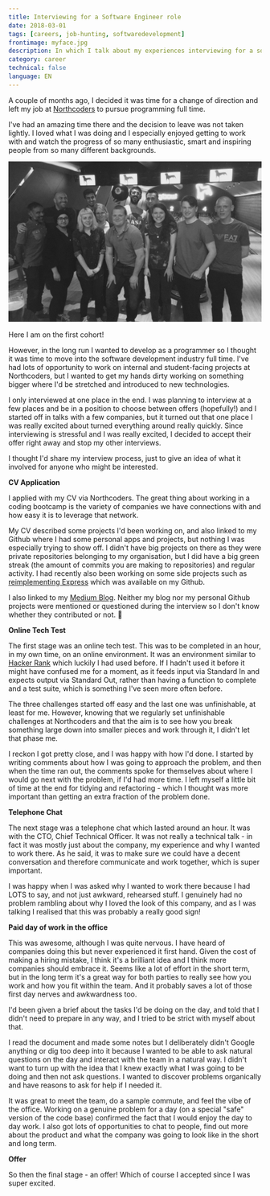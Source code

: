 ```yaml
---
title: Interviewing for a Software Engineer role
date: 2018-03-01
tags: [careers, job-hunting, softwaredevelopment]
frontimage: myface.jpg
description: In which I talk about my experiences interviewing for a software engineering role.
category: career
technical: false
language: EN
---
```


A couple of months ago, I decided it was time for a change of direction and left my job at <a href="https://northcoders.com/" target="_blank" rel="noopener noreferrer">Northcoders</a> to pursue programming full time.

I've had an amazing time there and the decision to leave was not taken lightly. I loved what I was doing and I especially enjoyed getting to work with and watch the progress of so many enthusiastic, smart and inspiring people from so many different backgrounds.

![cohort1](./img/cohort1.jpg)

Here I am on the first cohort!

However, in the long run I wanted to develop as a programmer so I thought it was time to move into the software development industry full time. I've had lots of opportunity to work on internal and student-facing projects at Northcoders, but I wanted to get my hands dirty working on something bigger where I'd be stretched and introduced to new technologies.

I only interviewed at one place in the end. I was planning to interview at a few places and be in a position to choose between offers (hopefully!) and I started off in talks with a few companies, but it turned out that one place I was really excited about turned everything around really quickly. Since interviewing is stressful and I was really excited, I decided to accept their offer right away and stop my other interviews.

I thought I'd share my interview process, just to give an idea of what it involved for anyone who might be interested.

**CV Application**

I applied with my CV via Northcoders. The great thing about working in a coding bootcamp is the variety of companies we have connections with and how easy it is to leverage that network.

My CV described some projects I'd been working on, and also linked to my Github where I had some personal apps and projects, but nothing I was especially trying to show off. I didn't have big projects on there as they were private repositories belonging to my organisation, but I did have a big green streak (the amount of commits you are making to repositories) and regular activity. I had recently also been working on some side projects such as <a href='https://github.com/harrietty/hexpress' target='_blank' rel="noopener noreferrer">reimplementing Express</a> which was available on my Github.

I also linked to my <a href="https://medium.com/@harrietty" target="_blank" rel="noopener noreferrer">Medium Blog</a>. Neither my blog nor my personal Github projects were mentioned or questioned during the interview so I don't know whether they contributed or not. 🤷

**Online Tech Test**

The first stage was an online tech test. This was to be completed in an hour, in my own time, on an online environment. It was an environment similar to <a href="https://www.hackerrank.com" target="_blank" rel="noopener noreferrer">Hacker Rank</a> which luckily I had used before. If I hadn't used it before it might have confused me for a moment, as it feeds input via Standard In and expects output via Standard Out, rather than having a function to complete and a test suite, which is something I've seen more often before.

The three challenges started off easy and the last one was unfinishable, at least for me. However, knowing that we regularly set unfinishable challenges at Northcoders and that the aim is to see how you break something large down into smaller pieces and work through it, I didn't let that phase me.

I reckon I got pretty close, and I was happy with how I'd done. I started by writing comments about how I was going to approach the problem, and then when the time ran out, the comments spoke for themselves about where I would go next with the problem, if I'd had more time. I left myself a little bit of time at the end for tidying and refactoring - which I thought was more important than getting an extra fraction of the problem done.

**Telephone Chat**

The next stage was a telephone chat which lasted around an hour. It was with the CTO, Chief Technical Officer. It was not really a technical talk - in fact it was mostly just about the company, my experience and why I wanted to work there. As he said, it was to make sure we could have a decent conversation and therefore communicate and work together, which is super important.

I was happy when I was asked why I wanted to work there because I had LOTS to say, and not just awkward, rehearsed stuff. I genuinely had no problem rambling about why I loved the look of this company, and as I was talking I realised that this was probably a really good sign!

**Paid day of work in the office**

This was awesome, although I was quite nervous. I have heard of companies doing this but never experienced it first hand. Given the cost of making a hiring mistake, I think it's a brilliant idea and I think more companies should embrace it. Seems like a lot of effort in the short term, but in the long term it's a great way for both parties to really see how you work and how you fit within the team. And it probably saves a lot of those first day nerves and awkwardness too.

I'd been given a brief about the tasks I'd be doing on the day, and told that I didn't need to prepare in any way, and I tried to be strict with myself about that.

I read the document and made some notes but I deliberately didn't Google anything or dig too deep into it because I wanted to be able to ask natural questions on the day and interact with the team in a natural way. I didn't want to turn up with the idea that I knew exactly what I was going to be doing and then not ask questions. I wanted to discover problems organically and have reasons to ask for help if I needed it.

It was great to meet the team, do a sample commute, and feel the vibe of the office. Working on a genuine problem for a day (on a special "safe" version of the code base) confirmed the fact that I would enjoy the day to day work. I also got lots of opportunities to chat to people, find out more about the product and what the company was going to look like in the short and long term.

**Offer**

So then the final stage - an offer! Which of course I accepted since I was super excited.
